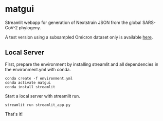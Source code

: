 # matgui
Streamlit webapp for generation of Nextstrain JSON from the global SARS-CoV-2 phylogeny.

A test version using a subsampled Omicron dataset only is available [here](https://share.streamlit.io/jmcbroome/matgui/deploy).

## Local Server
First, prepare the environment by installing streamlit and all dependencies in the environment.yml with conda.

```
conda create -f environment.yml
conda activate matgui
conda install streamlit
```

Start a local server with streamlit run.

```
streamlit run streamlit_app.py
```

That's it!
